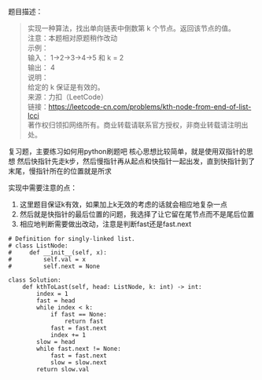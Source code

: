 题目描述：
> 实现一种算法，找出单向链表中倒数第 k 个节点。返回该节点的值。       
注意：本题相对原题稍作改动      
示例：             
输入： 1->2->3->4->5 和 k = 2       
输出： 4        
说明：        
给定的 k 保证是有效的。       
来源：力扣（LeetCode）        
链接：https://leetcode-cn.com/problems/kth-node-from-end-of-list-lcci       
著作权归领扣网络所有。商业转载请联系官方授权，非商业转载请注明出处。    

复习题，主要练习如何用python刷题吧
核心思想比较简单，就是使用双指针的思想
然后快指针先走k步，然后慢指针再从起点和快指针一起出发，直到快指针到了末尾，慢指针所在的位置就是所求

实现中需要注意的点：
1. 这里题目保证k有效，如果加上k无效的考虑的话就会相应地复杂一点
2. 然后就是快指针的最后位置的问题，我选择了让它留在尾节点而不是尾后位置
3. 相应地判断需要做出改动，注意是判断fast还是fast.next

```
# Definition for singly-linked list.
# class ListNode:
#     def __init__(self, x):
#         self.val = x
#         self.next = None

class Solution:
    def kthToLast(self, head: ListNode, k: int) -> int:
        index = 1
        fast = head
        while index < k:
            if fast == None:
                return fast
            fast = fast.next
            index += 1
        slow = head
        while fast.next != None:
            fast = fast.next
            slow = slow.next
        return slow.val
```

